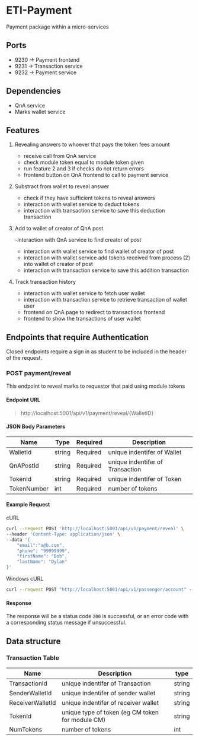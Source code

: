 # ETI-Payment

Payment package within a micro-services

<!-- Full url link 'http://10.31.11.12/'. -->

## Ports

- 9230 -> Payment frontend
- 9231 -> Transaction service
- 9232 -> Payment service

## Dependencies

- QnA service
- Marks wallet service

## Features

1. Revealing answers to whoever that pays the token fees amount

   - receive call from QnA service
   - check module token equal to module token given
   - run feature 2 and 3 if checks do not return errors
   - frontend button on QnA frontend to call to payment service

2. Substract from wallet to reveal answer

   - check if they have sufficient tokens to reveal answers
   - interaction with wallet service to deduct tokens
   - interaction with transaction service to save this deduction transaction

3. Add to wallet of creator of QnA post

   -interaction with QnA service to find creator of post

   - interaction with wallet service to find wallet of creator of post
   - interaction with wallet service add tokens received from process (2) into wallet of creator of post
   - interaction with transaction service to save this addition transaction

4. Track transaction history

   - interaction with wallet service to fetch user wallet
   - interaction with transaction service to retrieve transaction of wallet user
   - frontend on QnA page to redirect to transactions frontend
   - frontend to show the transactions of user wallet

## Endpoints that require Authentication

Closed endpoints require a sign in as student to be included in the header of the
request.

### POST payment/reveal

This endpoint to reveal marks to requestor that paid using module tokens

#### Endpoint URL

> http://localhost:5001/api/v1/payment/reveal/{WalletID}

#### JSON Body Parameters

| Name        | Type   | Required | Description                      |
| ----------- | ------ | -------- | -------------------------------- |
| WalletId    | string | Required | unique indentifer of Wallet      |
| QnAPostId   | string | Required | unique indentifer of Transaction |
| TokenId     | string | Required | unique indentifer of Token       |
| TokenNumber | int    | Required | number of tokens                 |

#### Example Request

cURL

```bash
curl --request POST 'http://localhost:5001/api/v1/payment/reveal' \
--header 'Content-Type: application/json' \
--data '{
    "email":"a@b.com",
    "phone": "99999999",
    "firstName": "Bob",
    "lastName": "Dylan"
}'
```

Windows cURL

```cmd
curl --request POST "http://localhost:5001/api/v1/passenger/account" --header "Content-Type: application/json" --data "{\"email\":\"a@b.com\",\"phone\": \"99999999\",\"firstName\": \"Bob\",\"lastName\": \"Dylan\"}"
```

#### Response

The response will be a status code `200` is successful, or an error code with a corresponding status message if unsuccessful.

## Data structure

### Transaction Table

| Name             | Description                                      | type   |
| ---------------- | ------------------------------------------------ | ------ |
| TransactionId    | unique indentifer of Transaction                 | string |
| SenderWalletId   | unique indentifer of sender wallet               | string |
| ReceiverWalletId | unique indentifer of receiver wallet             | string |
| TokenId          | unique type of token (eg CM token for module CM) | string |
| NumTokens        | number of tokens                                 | int    |
